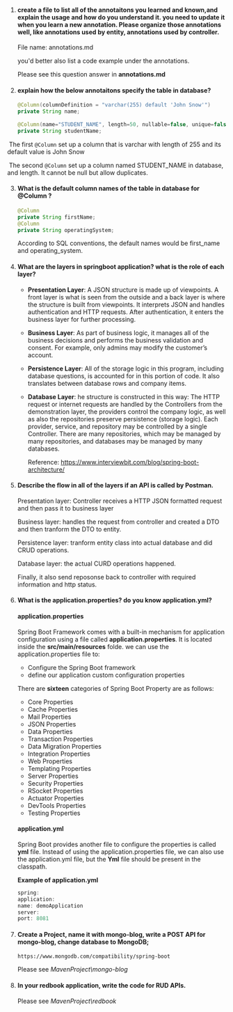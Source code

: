 1. #### **create a file to list all of the annotaitons you learned and known,and explain the usage and how do you understand it. you need to update it when you learn a new annotation. Please organize those annotations well, like annotations used by entity, annotations used by controller.**

   

   File name: annotations.md

   you'd better also list a code example under the annotations. 

   

   Please see this question answer in **annotations.md**

   

2. #### explain how the below annotaitons specify the table in database?

   ```java
   @Column(columnDefinition = "varchar(255) default 'John Snow'")
   private String name;
     
   @Column(name="STUDENT_NAME", length=50, nullable=false, unique=false)
   private String studentName;
   ```

​		The first `@Column` set up a column that is varchar with length of 255 and its default value is John Snow

​		The second `@Column` set up a column named STUDENT_NAME in database, and length. It cannot be null but allow duplicates.

3. #### What is the default column names of the table in database for @Column ?

   ```java
   @Column
   private String firstName;
   @Column
   private String operatingSystem;
   ```

   According to SQL conventions, the default names would be first_name and operating_system.

4. #### What are the layers in springboot application? what is the role of each layer?

   - **Presentation Layer**: A JSON structure is made up of viewpoints. A front layer is what is seen from the outside and a back layer is where the structure is built from viewpoints. It interprets JSON and handles authentication and HTTP requests. After authentication, it enters the business layer for further processing.

   - **Business Layer**: As part of business logic, it manages all of the business decisions and performs the business validation and consent. For example, only admins may modify the customer’s account.

   - **Persistence Layer**: All of the storage logic in this program, including database questions, is accounted for in this portion of code. It also translates between database rows and company items.

   - **Database Layer**: he structure is constructed in this way: The HTTP request or internet requests are handled by the Controllers from the demonstration layer, the providers control the company logic, as well as also the repositories preserve persistence (storage logic). Each provider, service, and repository may be controlled by a single Controller. There are many repositories, which may be managed by many repositories, and databases may be managed by many databases.

     Reference: https://www.interviewbit.com/blog/spring-boot-architecture/

5. #### Describe the flow in all of the layers if an API is called by Postman.

   Presentation layer: Controller receives a HTTP JSON formatted request and then pass it to business layer

    Business layer: handles the request from controller and created a DTO and then tranform the DTO to entity.

   Persistence layer: tranform entity class into actual database and did CRUD operations.

   Database layer: the actual CURD operations happened.

   Finally, it also send reposonse back to controller with required information and http status.

6. #### What is the application.properties? do you know application.yml?

   #### **application.properties**

   Spring Boot Framework comes with a built-in mechanism for application configuration using a file called **application.properties**. It is located inside the **src/main/resources** folde. we can use the application.properties file to: 

   - Configure the Spring Boot framework
   - define our application custom configuration properties

   There are **sixteen** categories of Spring Boot Property are as follows:

   - Core Properties
   - Cache Properties
   - Mail Properties
   - JSON Properties
   - Data Properties
   - Transaction Properties
   - Data Migration Properties
   - Integration Properties
   - Web Properties
   - Templating Properties
   - Server Properties
   - Security Properties
   - RSocket Properties
   - Actuator Properties
   - DevTools Properties
   - Testing Properties

   #### application.yml

   Spring Boot provides another file to configure the properties is called **yml** file. Instead of using the application.properties file, we can also use the application.yml file, but the **Yml** file should be present in the classpath.

   **Example of application.yml**

   ```java
   spring:  
   application:  
   name: demoApplication  
   server:  
   port: 8081  
   ```

   

7. #### Create a Project, name it with mongo-blog, write a POST API for mongo-blog, change database to MongoDB;

   ```
   https://www.mongodb.com/compatibility/spring-boot
   ```

   Please see *MavenProject\mongo-blog*

8. #### In your redbook application, write the code for RUD APIs.

   Please see *MavenProject\redbook*
